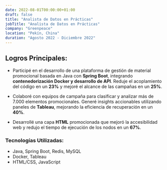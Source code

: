 ```yaml
---
date: 2022-08-01T00:00:00+01:00
draft: false
title: "Analista de Datos en Prácticas"
jobTitle: "Analista de Datos en Prácticas"
company: "Greenpeace"
location: "Pekín, China"
duration: "Agosto 2022 - Diciembre 2022"
---
```

## Logros Principales:

- Participé en el desarrollo de una plataforma de gestión de material promocional basada en Java con **Spring Boot**, integrando **contenedorización Docker y desarrollo de API**. Reduje el acoplamiento del código en un **23%** y mejoré el alcance de las campañas en un **25%**.

- Colaboré con equipos de campaña para clasificar y analizar más de 7.000 elementos promocionales. Generé insights accionables utilizando paneles de **Tableau**, mejorando la eficiencia de recuperación en un **40%**.

- Desarrollé una capa **HTML** promocionada que mejoró la accesibilidad web y redujo el tiempo de ejecución de los nodos en un **67%**.

### Tecnologías Utilizadas:
- Java, Spring Boot, Redis, MySQL
- Docker, Tableau
- HTML/CSS, JavaScript